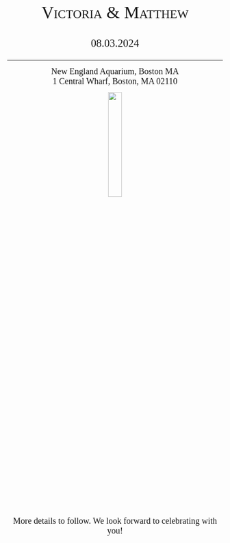 <style>
    headers {
                font-family: didot;
                font-weight: 300;
                font-variant: small-caps
            }
    bodytext {
        font-family: didot;
        font-weight:200;
        font-size: 20px;
    }
    h1 {
        font-size: 40px;
    }
    h3 {
        font-size: 25px
    }
</style>
<h1 style = "text-align:center"><headers> Victoria & Matthew</headers></h1>
<h3 style = "text-align:center"><headers>08.03.2024</headers></h3>

---

<p style="text-align:center"><bodytext>New England Aquarium, Boston MA
<br>
1 Central Wharf, Boston, MA 02110
</bodytext></p>

<div align = "center"><img src="/static/barge_toast.jpg" style="width: 25%; height: 25%"/></div>

<p style="text-align:center"><bodytext>More details to follow. We look forward to celebrating with you!</bodytext></p>
